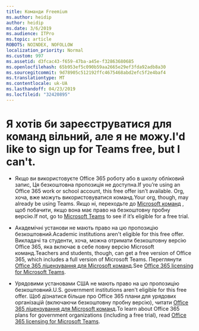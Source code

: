 ```yaml
---
title: Команди Freemium
ms.author: heidip
author: heidip
ms.date: 3/6/2019
ms.audience: ITPro
ms.topic: article
ROBOTS: NOINDEX, NOFOLLOW
localization_priority: Normal
ms.custom: 997
ms.assetid: d3fcac43-f659-47ba-a45e-f32863680685
ms.openlocfilehash: 65b953ef5c090b59aa2665e29ef3fda92adb8a30
ms.sourcegitcommit: 9d78905c512192ffc4675468abd2efc5f2e4baf4
ms.translationtype: MT
ms.contentlocale: uk-UA
ms.lasthandoff: 04/23/2019
ms.locfileid: "32420895"
---
```

# <a name="id-like-to-sign-up-for-teams-free-but-i-cant"></a><span data-ttu-id="11653-102">Я хотів би зареєструватися для команд вільний, але я не можу.</span><span class="sxs-lookup"><span data-stu-id="11653-102">I'd like to sign up for Teams free, but I can't.</span></span>

- <span data-ttu-id="11653-103">Якщо ви використовуєте Office 365 роботу або в школу обліковий запис, Ця безкоштовна пропозиція не доступна.</span><span class="sxs-lookup"><span data-stu-id="11653-103">If you’re using an Office 365 work or school account, this free offer isn’t available.</span></span> <span data-ttu-id="11653-104">Org, хоча, вже можуть використовуватися команд.</span><span class="sxs-lookup"><span data-stu-id="11653-104">Your org, though, may already be using Teams.</span></span> <span data-ttu-id="11653-105">Якщо ні, переходьте до [Microsoft команд](https://products.office.com/en-us/microsoft-teams/group-chat-software) , щоб побачити, якщо вона має право на безкоштовну пробну версію.</span><span class="sxs-lookup"><span data-stu-id="11653-105">If not, go to [Microsoft Teams](https://products.office.com/en-us/microsoft-teams/group-chat-software) to see if it’s eligible for a free trial.</span></span>

- <span data-ttu-id="11653-106">Академічні установи не мають право на цю пропозицію безкоштовний.</span><span class="sxs-lookup"><span data-stu-id="11653-106">Academic institutions aren't eligible for this free offer.</span></span> <span data-ttu-id="11653-107">Викладачі та студенти, хоча, можна отримати безкоштовну версію Office 365, яка включає в себе повну версію Microsoft команд.</span><span class="sxs-lookup"><span data-stu-id="11653-107">Teachers and students, though, can get a free version of Office 365, which includes a full version of Microsoft Teams.</span></span> <span data-ttu-id="11653-108">Переглянути [Office 365 ліцензування для Microsoft команд](https://docs.microsoft.com/microsoftteams/office-365-licensing).</span><span class="sxs-lookup"><span data-stu-id="11653-108">See [Office 365 licensing for Microsoft Teams](https://docs.microsoft.com/microsoftteams/office-365-licensing).</span></span>

- <span data-ttu-id="11653-109">Урядовими установами США не мають право на цю пропозицію безкоштовний.</span><span class="sxs-lookup"><span data-stu-id="11653-109">U.S. government institutions aren't eligible for this free offer.</span></span> <span data-ttu-id="11653-110">Щоб дізнатися більше про Office 365 плани для урядових організацій (включаючи безкоштовну пробну версію), читати [Office 365 ліцензування для Microsoft команд](https://docs.microsoft.com/microsoftteams/office-365-licensing).</span><span class="sxs-lookup"><span data-stu-id="11653-110">To learn about Office 365 plans for government organizations (including a free trial), read [Office 365 licensing for Microsoft Teams](https://docs.microsoft.com/microsoftteams/office-365-licensing).</span></span>


